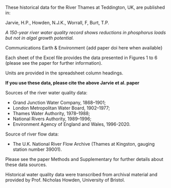 These historical data for the River Thames at Teddington, UK, are published in:

Jarvie, H.P., Howden, N.J.K., Worrall, F, Burt, T.P.

*A 150-year river water quality record shows reductions in phosphorus loads but not in algal growth potential.*

Communications Earth & Environment {add paper doi here when available}

Each sheet of the Excel file provides the data presented in Figures 1 to 6 (please see the paper for further information).

Units are provided in the spreadsheet column headings.

**If you use these data, please cite the above Jarvie et al. paper**

Sources of the river water quality data:

- Grand Junction Water Company, 1868–1901;
- London Metropolitan Water Board, 1902–1977;
- Thames Water Authority, 1978–1988;
- National Rivers Authority, 1989–1996; 
- Environment Agency of England and Wales, 1996-2020. 

Source of river flow data:

- The U.K. National River Flow Archive (Thames at Kingston, gauging station number 39001).

Please see the paper Methods and Supplementary for further details about these data sources.

Historical water quality data were transcribed from archival material and provided by Prof. Nicholas Howden, University of Bristol.
